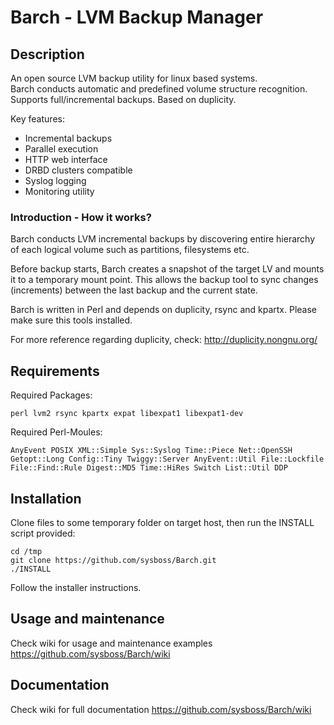 Barch - LVM Backup Manager
===========================

## Description ##
An open source LVM backup utility for linux based systems.  
Barch conducts automatic and predefined volume structure recognition. Supports full/incremental backups. Based on duplicity.

Key features:
 * Incremental backups
 * Parallel execution
 * HTTP web interface
 * DRBD clusters compatible
 * Syslog logging
 * Monitoring utility

### Introduction - How it works? ###
Barch conducts LVM incremental backups by discovering entire hierarchy of each logical volume such as partitions, filesystems etc.  

Before backup starts, Barch creates a snapshot of the target LV and mounts it to a temporary mount point. This allows the backup tool to sync changes (increments) between the last backup and the current state.  

Barch is written in Perl and depends on duplicity, rsync and kpartx. Please make sure this tools installed.

For more reference regarding duplicity, check: http://duplicity.nongnu.org/

## Requirements ##
Required Packages:   
```
perl lvm2 rsync kpartx expat libexpat1 libexpat1-dev
```

Required Perl-Moules:
```
AnyEvent POSIX XML::Simple Sys::Syslog Time::Piece Net::OpenSSH Getopt::Long Config::Tiny Twiggy::Server AnyEvent::Util File::Lockfile File::Find::Rule Digest::MD5 Time::HiRes Switch List::Util DDP
```

## Installation ##
Clone files to some temporary folder on target host, then run the INSTALL script provided:  
```
cd /tmp
git clone https://github.com/sysboss/Barch.git
./INSTALL
```

Follow the installer instructions.  

## Usage and maintenance ##
Check wiki for usage and maintenance examples https://github.com/sysboss/Barch/wiki

## Documentation ##
Check wiki for full documentation https://github.com/sysboss/Barch/wiki
